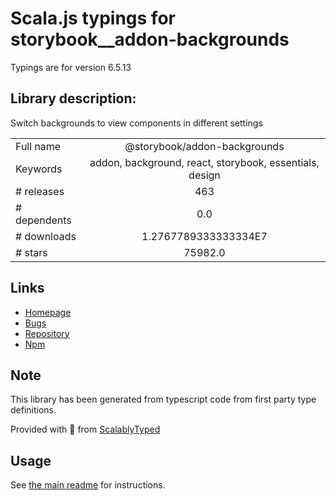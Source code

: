 
# Scala.js typings for storybook__addon-backgrounds

Typings are for version 6.5.13

## Library description:
Switch backgrounds to view components in different settings

|                    |                 |
| ------------------ | :-------------: |
| Full name          | @storybook/addon-backgrounds |
| Keywords           | addon, background, react, storybook, essentials, design |
| # releases         | 463 |
| # dependents       | 0.0 |
| # downloads        | 1.2767789333333334E7 |
| # stars            | 75982.0 |

## Links
- [Homepage](https://github.com/storybookjs/storybook/tree/main/addons/backgrounds)
- [Bugs](https://github.com/storybookjs/storybook/issues)
- [Repository](https://github.com/storybookjs/storybook)
- [Npm](https://www.npmjs.com/package/%40storybook%2Faddon-backgrounds)
    


## Note
This library has been generated from typescript code from first party type definitions.

Provided with :purple_heart: from [ScalablyTyped](https://github.com/oyvindberg/ScalablyTyped)

## Usage
See [the main readme](../../readme.md) for instructions.


